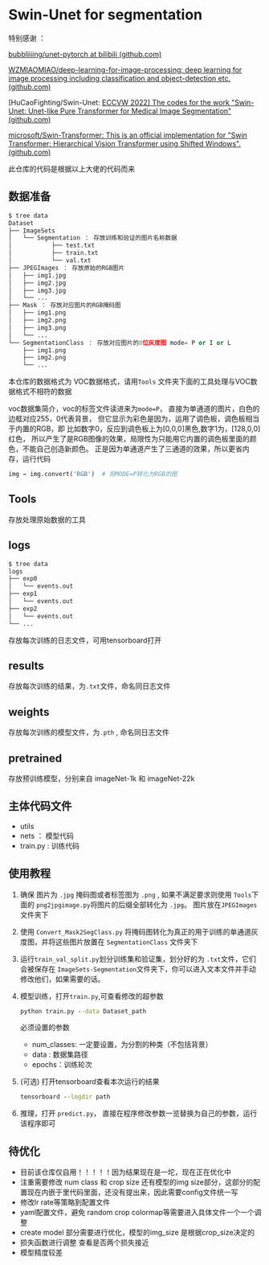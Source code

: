 # Swin-Unet for segmentation

特别感谢 ：

[bubbliiiing/unet-pytorch at bilibili (github.com)](https://github.com/bubbliiiing/unet-pytorch/tree/bilibili)

[WZMIAOMIAO/deep-learning-for-image-processing: deep learning for image processing including classification and object-detection etc. (github.com)](https://github.com/WZMIAOMIAO/deep-learning-for-image-processing)

[HuCaoFighting/Swin-Unet: [ECCVW 2022\] The codes for the work "Swin-Unet: Unet-like Pure Transformer for Medical Image Segmentation" (github.com)](https://github.com/HuCaoFighting/Swin-Unet)

[microsoft/Swin-Transformer: This is an official implementation for "Swin Transformer: Hierarchical Vision Transformer using Shifted Windows". (github.com)](https://github.com/microsoft/Swin-Transformer)

此仓库的代码是根据以上大佬的代码而来

## 数据准备

```python
$ tree data
Dataset
├── ImageSets
│   └── Segmentation ： 存放训练和验证的图片名称数据
│      		├── test.txt
│      		├── train.txt
│      		└── val.txt
├── JPEGImages ： 存放原始的RGB图片
│   ├── img1.jpg
│   ├── img2.jpg
│   ├── img3.jpg
│   └── ...
├── Mask ： 存放对应图片的RGB掩码图
│   ├── img1.png
│   ├── img2.png
│   ├── img3.png
│   └── ...
└── SegmentationClass ： 存放对应图片的8位灰度图 mode= P or I or L
    ├── img1.png
    ├── img2.png
    └── ...
```

本仓库的数据格式为 VOC数据格式，请用`Tools` 文件夹下面的工具处理与VOC数据格式不相符的数据

voc数据集简介，voc的标签文件读进来为`mode=P`，
直接为单通道的图片，白色的边框对应255，0代表背景，
但它显示为彩色是因为，运用了调色板，调色板相当于内置的RGB，即
比如数字0，反应到调色板上为[0,0,0]黑色,数字1为，[128,0,0]红色，
所以产生了是RGB图像的效果，局限性为只能用它内置的调色板里面的颜色，不能自己创造新颜色。
正是因为单通道产生了三通道的效果，所以更省内存，运行代码 

```python
img = img.convert('RGB')  # 将MODE=P转化为RGB的图
```



## Tools

存放处理原始数据的工具

## logs

```python
$ tree data
logs 
├── exp0
│   └── events.out
├── exp1
│ 	└── events.out
├── exp2 
│ 	└── events.out
└── ...

```

存放每次训练的日志文件，可用tensorboard打开

## results 

存放每次训练的结果，为`.txt`文件，命名同日志文件

## weights

存放每次训练的模型文件，为`.pth` , 命名同日志文件

## pretrained

存放预训练模型，分别来自 imageNet-1k 和 imageNet-22k 

## 主体代码文件

- utils
- nets ： 模型代码
- train.py :  训练代码

## 使用教程

1. 确保 图片为 `.jpg`  掩码图或者标签图为 `.png` , 如果不满足要求则使用 `Tools`下面的 `png2jpgimage.py`将图片的后缀全部转化为 `.jpg`。 图片放在`JPEGImages` 文件夹下

2. 使用 `Convert_Mask2SegClass.py`   将掩码图转化为真正的用于训练的单通道灰度图，并将这些图片放置在 `SegmentationClass` 文件夹下

3. 运行`train_val_split.py`划分训练集和验证集，划分好的为 `.txt`文件，它们会被保存在 `ImageSets-Segmentation`文件夹下，你可以进入文本文件并手动修改他们，如果需要的话。

4. 模型训练，打开`train.py`,可查看修改的超参数

   ```cmd
   python train.py --data Dataset_path 
   ```

   必须设置的参数

   - num_classes: 一定要设置，为分割的种类（不包括背景）
   - data : 数据集路径 
   - epochs：训练轮次

5. (可选) 打开tensorboard查看本次运行的结果
   ```cmd
   tensorboard --logdir path
   ```

6.  推理，打开 `predict.py`， 直接在程序修改参数一览替换为自己的参数，运行该程序即可



## 待优化
- 目前该仓库仅自用！！！！！因为结果现在是一坨，现在正在优化中
- 注重需要修改 num class 和 crop size  还有模型的img size部分，这部分的配置现在内嵌于里代码里面，还没有提出来，因此需要config文件统一写
- 修改lr rate等策略到配置文件
- yaml配置文件，避免 random crop  colormap等需要进入具体文件一个一个调整
- create model 部分需要进行优化，模型的img_size 是根据crop_size决定的
- 损失函数进行调整 查看是否两个损失接近
- 模型精度较差
